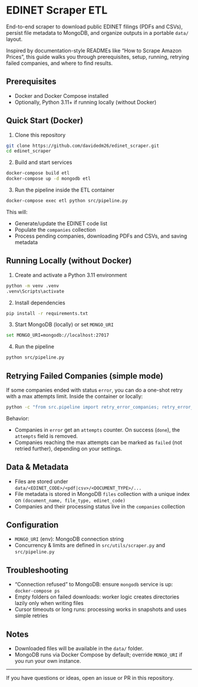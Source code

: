 # EDINET Scraper ETL

End-to-end scraper to download public EDINET filings (PDFs and CSVs), persist file metadata to MongoDB, and organize outputs in a portable `data/` layout.

Inspired by documentation-style READMEs like “How to Scrape Amazon Prices”, this guide walks you through prerequisites, setup, running, retrying failed companies, and where to find results.

## Prerequisites

- Docker and Docker Compose installed
- Optionally, Python 3.11+ if running locally (without Docker)

## Quick Start (Docker)

1) Clone this repository

```bash
git clone https://github.com/davidedm26/edinet_scraper.git
cd edinet_scraper
```

2) Build and start services

```bash
docker-compose build etl
docker-compose up -d mongodb etl
```

3) Run the pipeline inside the ETL container

```bash
docker-compose exec etl python src/pipeline.py
```

This will:
- Generate/update the EDINET code list
- Populate the `companies` collection
- Process pending companies, downloading PDFs and CSVs, and saving metadata

## Running Locally (without Docker)

1) Create and activate a Python 3.11 environment

```bash
python -m venv .venv
.venv\Scripts\activate
```

2) Install dependencies

```bash
pip install -r requirements.txt
```

3) Start MongoDB (locally) or set `MONGO_URI`

```bash
set MONGO_URI=mongodb://localhost:27017
```

4) Run the pipeline

```bash
python src/pipeline.py
```

## Retrying Failed Companies (simple mode)

If some companies ended with status `error`, you can do a one-shot retry with a max attempts limit. Inside the container or locally:

```bash
python -c "from src.pipeline import retry_error_companies; retry_error_companies(max_attempts=3)"
```

Behavior:
- Companies in `error` get an `attempts` counter. On success (`done`), the `attempts` field is removed.
- Companies reaching the max attempts can be marked as `failed` (not retried further), depending on your settings.

## Data & Metadata

- Files are stored under `data/<EDINET_CODE>/<pdf|csv>/<DOCUMENT_TYPE>/...`
- File metadata is stored in MongoDB `files` collection with a unique index on `(document_name, file_type, edinet_code)`
- Companies and their processing status live in the `companies` collection

## Configuration

- `MONGO_URI` (env): MongoDB connection string
- Concurrency & limits are defined in `src/utils/scraper.py` and `src/pipeline.py`

## Troubleshooting

- “Connection refused” to MongoDB: ensure `mongodb` service is up: `docker-compose ps`
- Empty folders on failed downloads: worker logic creates directories lazily only when writing files
- Cursor timeouts or long runs: processing works in snapshots and uses simple retries

## Notes

- Downloaded files will be available in the `data/` folder.
- MongoDB runs via Docker Compose by default; override `MONGO_URI` if you run your own instance.

---

If you have questions or ideas, open an issue or PR in this repository.
